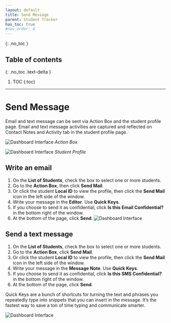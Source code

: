 ```yaml
---
layout: default
title: Send Message
parent: Student Tracker
has_toc: true
#nav_order: 4
---
```


{: .no_toc }

## Table of contents
{: .no_toc .text-delta }

1. TOC
{:toc}

---

# Send Message
Email and text message can be sent via Action Box and the student profile page. Email and text message activities are captured and reflected on Contact Notes and Activity tab in the student profile page.

<!--- ![Dashboard Interface]({{site.baseurl}}/assets/images/student.actionbox-send.png) --->
![Dashboard Interface]({{site.baseurl}}/assets/images/student.actionbox.png)
*Action Box*

![Dashboard Interface]({{site.baseurl}}/assets/images/student.profile-send-message.png)
*Student Profile*
## Write an email
1. On the **List of Students**, check the box to select one or more students.
2. Go to the **Action Box**, then click **Send Mail**.
3. Or click the student **Local ID** to view the profile, then click the **Send Mail** icon in the left side of the window.
4. Write your message in the **Editor**. Use **Quick Keys**.
5. If you choose to send it as confidential, click **Is this Email Confidential?** in the bottom right of the window.
6. At the bottom of the page, click **Send**.
![Dashboard Interface]({{site.baseurl}}/assets/images/student.actionbox-send-email-form.png)


## Send a text message
1. On the **List of Students**, check the box to select one or more students.
2. Go to the **Action Box**, click **Send Mail**.
3. Or click the student **Local ID** to view the profile, then click the **Send Mail** icon in the left side of the window.
4. Write your message in the **Message Note**. Use **Quick Keys**.
5. If you choose to send it as confidential, click **Is this SMS Confidential?** in the bottom right of the window.
6. At the bottom of the page, click **Send**.

Quick Keys are a bunch of shortcuts for turning the text and phrases you repeatedly type into snippets that you can insert in the message. It’s the fastest way to save a ton of time typing and communicate smarter.

<!--- ![Dashboard Interface]({{site.baseurl}}/assets/images/student.actionbox-send.png "Action Box")--->

<!---![Dashboard Interface]({{site.baseurl}}/assets/images/student.actionbox-send-sms.png "Action Box")--->

<!---![Dashboard Interface]({{site.baseurl}}/assets/images/student.student-profile-send-sms.png "Action Box")--->

![Dashboard Interface]({{site.baseurl}}/assets/images/student.send-sms.png "Action Box")
